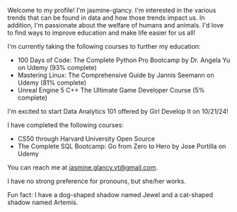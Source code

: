 Welcome to my profile! I'm jasmine-glancy. I'm interested in the various trends that can be found in data and how those trends impact us. 
In addition, I'm passionate about the welfare of humans and animals. I'd love to find ways to improve education and make life easier for us all! 

I'm currently taking the following courses to further my education:
- 100 Days of Code: The Complete Python Pro Bootcamp by Dr. Angela Yu on Udemy (93% complete)
- Mastering Linux: The Comprehensive Guide by Jannis Seemann on Udemy (81% complete)
- Unreal Engine 5 C++ The Ultimate Game Developer Course (5% complete)

I'm excited to start Data Analytics 101 offered by Girl Develop It on 10/21/24!

I have completed the following courses:
- CS50 through Harvard University Open Source 
- The Complete SQL Bootcamp: Go from Zero to Hero by Jose Portilla on Udemy

You can reach me at jasmine.glancy.vt@gmail.com.

I have no strong preference for pronouns, but she/her works. 

Fun fact: I have a dog-shaped shadow named Jewel and a cat-shaped shadow named Artemis. 
